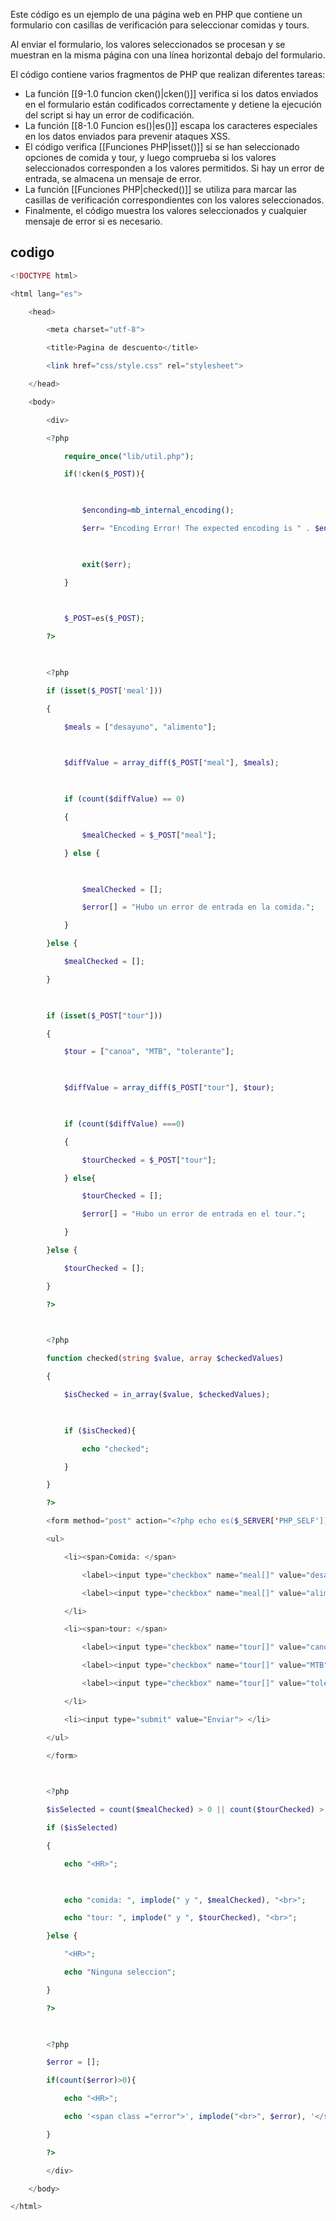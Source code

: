 Este código es un ejemplo de una página web en PHP que contiene un formulario con casillas de verificación para seleccionar comidas y tours.

Al enviar el formulario, los valores seleccionados se procesan y se muestran en la misma página con una línea horizontal debajo del formulario.

El código contiene varios fragmentos de PHP que realizan diferentes tareas:

-   La función [[9-1.0 funcion cken()|cken()]] verifica si los datos enviados en el formulario están codificados correctamente y detiene la ejecución del script si hay un error de codificación.
-   La función [[8-1.0 Funcion es()|es()]] escapa los caracteres especiales en los datos enviados para prevenir ataques XSS.
-   El código verifica [[Funciones PHP|isset()]] si se han seleccionado opciones de comida y tour, y luego comprueba si los valores seleccionados corresponden a los valores permitidos. Si hay un error de entrada, se almacena un mensaje de error.
-   La función [[Funciones PHP|checked()]] se utiliza para marcar las casillas de verificación correspondientes con los valores seleccionados.
-   Finalmente, el código muestra los valores seleccionados y cualquier mensaje de error si es necesario.
## codigo
```PHP
<!DOCTYPE html>

<html lang="es">

    <head>

        <meta charset="utf-8">

        <title>Pagina de descuento</title>

        <link href="css/style.css" rel="stylesheet">        

    </head>

    <body>

        <div>

        <?php

            require_once("lib/util.php");

            if(!cken($_POST)){

  

                $enconding=mb_internal_encoding();

                $err= "Encoding Error! The expected encoding is " . $enconding;

  

                exit($err);

            }

  

            $_POST=es($_POST);

        ?>

  

        <?php

        if (isset($_POST['meal']))

        {

            $meals = ["desayuno", "alimento"];

  

            $diffValue = array_diff($_POST["meal"], $meals);

  

            if (count($diffValue) == 0)

            {

                $mealChecked = $_POST["meal"];

            } else {

  

                $mealChecked = [];

                $error[] = "Hubo un error de entrada en la comida.";

            }

        }else {

            $mealChecked = [];

        }

  

        if (isset($_POST["tour"]))

        {

            $tour = ["canoa", "MTB", "tolerante"];

  

            $diffValue = array_diff($_POST["tour"], $tour);

  

            if (count($diffValue) ===0)

            {

                $tourChecked = $_POST["tour"];

            } else{

                $tourChecked = [];

                $error[] = "Hubo un error de entrada en el tour.";

            }

        }else {

            $tourChecked = [];

        }

        ?>

  

        <?php

        function checked(string $value, array $checkedValues)

        {

            $isChecked = in_array($value, $checkedValues);

  

            if ($isChecked){

                echo "checked";

            }

        }

        ?>  

        <form method="post" action="<?php echo es($_SERVER['PHP_SELF']); ?>">

        <ul>

            <li><span>Comida: </span>

                <label><input type="checkbox" name="meal[]" value="desayuno" <?php checked("desayuno", $mealChecked); ?>desayuno> </label>

                <label><input type="checkbox" name="meal[]" value="alimento" <?php checked("alimento", $mealChecked); ?>alimento> </label>

            </li>

            <li><span>tour: </span>

                <label><input type="checkbox" name="tour[]" value="canoa" <?php checked("canoa", $tourChecked); ?>canoa> </label>

                <label><input type="checkbox" name="tour[]" value="MTB" <?php checked("MTB", $tourChecked); ?>MTB> </label>

                <label><input type="checkbox" name="tour[]" value="tolerante" <?php checked("tolerante", $tourChecked); ?>tolerante> </label>

            </li>

            <li><input type="submit" value="Enviar"> </li>

        </ul>

        </form>        

  

        <?php

        $isSelected = count($mealChecked) > 0 || count($tourChecked) > 0;

        if ($isSelected)

        {

            echo "<HR>";

  

            echo "comida: ", implode(" y ", $mealChecked), "<br>";

            echo "tour: ", implode(" y ", $tourChecked), "<br>";

        }else {

            "<HR>";

            echo "Ninguna seleccion";

        }

        ?>

  

        <?php  

        $error = [];

        if(count($error)>0){

            echo "<HR>";

            echo '<span class ="error">', implode("<br>", $error), '</span>';

        }        

        ?>

        </div>

    </body>

</html>
```

